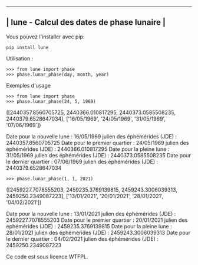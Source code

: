---------------------------------------------------
|    lune - Calcul des dates de phase lunaire    |
---------------------------------------------------

Vous pouvez l'installer avec pip:

    pip install lune

Utilisation :

    >>> from lune import phase
    >>> phase.lunar_phase(day, month, year)

Exemples d'usage

    >>> from lune import phase
    >>> phase.lunar_phase(24, 5, 1969)
([2440357.8560705725, 2440366.010817295, 2440373.0585508235, 2440379.6528647034], ['16/05/1969', '24/05/1969', '31/05/1969', '07/06/1969'])

Date pour la nouvelle lune :    16/05/1969      julien des éphémérides (JDE) : 2440357.8560705725
Date pour le premier quartier : 24/05/1969      julien des éphémérides (JDE) : 2440366.010817295
Date pour la pleine lune :      31/05/1969      julien des éphémérides (JDE) : 2440373.0585508235
Date pour le dernier quartier : 07/06/1969      julien des éphémérides (JDE) : 2440379.6528647034

    >>> phase.lunar_phase(1, 1, 2021)

([2459227.7078555203, 2459235.3769139815, 2459243.3006039313, 2459250.2349087223], ['13/01/2021', '20/01/2021', '28/01/2021', '04/02/2021'])

Date pour la nouvelle lune :    13/01/2021      julien des éphémérides (JDE) : 2459227.7078555203
Date pour le premier quartier : 20/01/2021      julien des éphémérides (JDE) : 2459235.3769139815
Date pour la pleine lune :      28/01/2021      julien des éphémérides (JDE) : 2459243.3006039313
Date pour le dernier quartier : 04/02/2021      julien des éphémérides (JDE) : 2459250.2349087223

Ce code est sous licence WTFPL.
